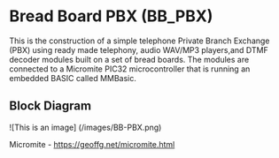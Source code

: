 # Bread Board PBX (BB_PBX)

This is the construction of a simple telephone Private Branch Exchange (PBX) using ready made telephony, audio WAV/MP3 players,and DTMF decoder modules built on a set of bread boards. The modules are connected to a Micromite PIC32 microcontroller that is running an embedded BASIC called MMBasic.

## Block Diagram

![This is an image] (/images/BB-PBX.png)

Micromite - https://geoffg.net/micromite.html
